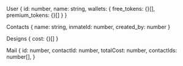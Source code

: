 User {
    id: number,
    name: string,
    wallets: {
        free_tokens: {}[],
        premium_tokens: {}[]
    }
}

Contacts {
    name: string,
    inmateId: number,
    created_by: number 
}

Designs {
    cost: {}[]
}

Mail {
    id: number,
    contactId: number,
    totalCost: number,
    contactIds: number[],
}